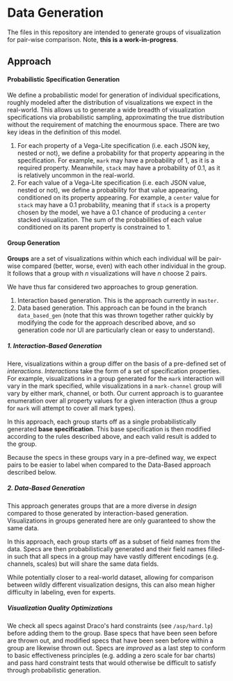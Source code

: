 # Data Generation

The files in this repository are intended to generate groups of visualization for pair-wise comparison. Note, **this is a work-in-progress**.

## Approach

#### Probabilistic Specification Generation

We define a probabilistic model for generation of individual specifications, roughly modeled after the distribution of visualizations we expect in the real-world. This allows us to generate a wide breadth of visualization specifications via probabilistic sampling, approximating the true distribution without the requirement of matching the enourmous space. There are two key ideas in the definition of this model.

1. For each property of a Vega-Lite specification (i.e. each JSON key, nested or not), we define a probability for that property appearing in the specification. For example, `mark` may have a probability of 1, as it is a required property. Meanwhile, `stack` may have a probability of 0.1, as it is relatively uncommon in the real-world.
2. For each value of a Vega-Lite specification (i.e. each JSON value, nested or not), we define a probability for that value appearing, conditioned on its property appearing. For example, a `center` value for `stack` may have a 0.1 probability, meaning that if `stack` is a property chosen by the model, we have a 0.1 chance of producing a `center` stacked visualization. The sum of the probabilities of each value conditioned on its parent property is constrained to 1.


#### Group Generation

**Groups** are a set of visualizations within which each individual will be pair-wise compared (better, worse, even) with each other individual in the group. It follows that a group with *n* visualizations will have *n* choose 2 pairs.

We have thus far considered two approaches to group generation.

1. Interaction based generation. This is the approach currently in `master`.
2. Data based generation. This approach can be found in the branch `data_based_gen` (note that this was thrown together rather quickly by modifying the code for the approach described above, and so generation code nor UI are particularly clean or easy to understand).

##### 1. Interaction-Based Generation

Here, visualizations within a group differ on the basis of a pre-defined set of *interactions*. *Interactions* take the form of a set of specification properties. For example, visualizations in a group generated for the `mark` interaction will vary in the mark specified, while visualizations in a `mark-channel` group will vary by either mark, channel, or both. Our current approach is to guarantee enumeration over all property values for a given interaction (thus a group for `mark` will attempt to cover all mark types).

In this approach, each group starts off as a single probabilistically generated **base specification**. This base specification is then modified according to the rules described above, and each valid result is added to the group.

Because the specs in these groups vary in a pre-defined way, we expect pairs to be easier to label when compared to the Data-Based approach described below.

##### 2. Data-Based Generation

This approach generates groups that are a more diverse in *design* compared to those generated by interaction-based generation. Visualizations in groups generated here are only guaranteed to show the same data.

In this approach, each group starts off as a subset of field names from the data. Specs are then probabilistically generated and their field names filled-in such that all specs in a group may have vastly different encodings (e.g. channels, scales) but will share the same data fields.

While potentially closer to a real-world dataset, allowing for comparison between wildly different visualization designs, this can also mean higher difficulty in labeling, even for experts.

##### Visualization Quality Optimizations

We check all specs against Draco's hard constraints (see `/asp/hard.lp`) before adding them to the group. Base specs that have been seen before are thrown out, and modified specs that have been seen before within a group are likewise thrown out. Specs are *improved* as a last step to conform to basic effectiveness principles (e.g. adding a zero scale for bar charts) and pass hard constraint tests that would otherwise be difficult to satisfy through probabilistic generation.
